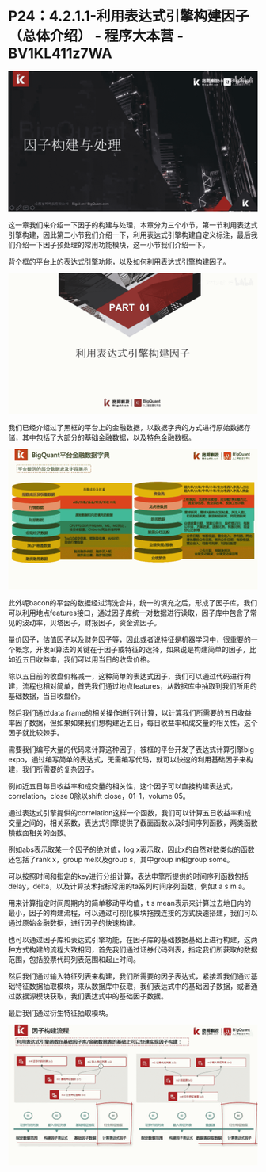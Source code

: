 # P24：4.2.1.1-利用表达式引擎构建因子（总体介绍） - 程序大本营 - BV1KL411z7WA

![](img/0e5dc95fe5c84b5ad898eaf05ec1cf13_0.png)

这一章我们来介绍一下因子的构建与处理，本章分为三个小节，第一节利用表达式引擎构建，因此第二小节我们介绍一下，利用表达式引擎构建自定义标注，最后我们介绍一下因子预处理的常用功能模块，这一小节我们介绍一下。

背个框的平台上的表达式引擎功能，以及如何利用表达式引擎构建因子。

![](img/0e5dc95fe5c84b5ad898eaf05ec1cf13_2.png)

我们已经介绍过了黑框的平台上的金融数据，以数据字典的方式进行原始数据存储，其中包括了大部分的基础金融数据，以及特色金融数据。



![](img/0e5dc95fe5c84b5ad898eaf05ec1cf13_4.png)

此外呢bacon的平台的数据经过清洗合并，统一的填充之后，形成了因子库，我们可以利用地点features接口，通过因子库统一对数据进行读取，因子库中包含了常见的波动率，贝塔因子，财报因子，资金流因子。

量价因子，估值因子以及财务因子等，因此或者说特征是机器学习中，很重要的一个概念，开发ai算法的关键在于因子或特征的选择，如果说是构建简单的因子，比如近五日收益率，我们可以用当日的收盘价格。

除以五日前的收盘价格减一，这种简单的表达式因子，我们可以通过代码进行构建，流程也相对简单，首先我们通过地点features，从数据库中抽取到我们所用的基础数据，当日收盘价。

然后我们通过data frame的相关操作进行列计算，以计算我们所需要的五日收益率因子数据，但如果如果我们想构建近五日，每日收益率和成交量的相关性，这个因子就比较棘手。

需要我们编写大量的代码来计算这种因子，被框的平台开发了表达式计算引擎big expo，通过编写简单的表达式，无需编写代码，就可以快速的利用基础因子来构建，我们所需要的复杂因子。

例如近五日每日收益率和成交量的相关性，这个因子可以直接构建表达式，correlation，close 0除以shift close，01-1，volume 05。

通过表达式引擎提供的correlation这样一个函数，我们可以计算五日收益率和成交量之间的，相关系数，表达式引擎提供了截面函数以及时间序列函数，两类函数横截面相关的函数。

例如abs表示取某一个因子的绝对值，log x表示取，因此x的自然对数类似的函数还包括了rank x，group me以及group s，其中group in和group some。

可以按照时间和指定的key进行分组计算，表达申擎所提供的时间序列函数包括delay，delta，以及计算技术指标常用的ta系列时间序列函数，例如t a s m a。

用来计算指定时间周期内的简单移动平均值，t s mean表示来计算过去地日内的最小，因子的构建流程，可以通过可视化模块拖拽连接的方式快速搭建，我们可以通过原始金融数据，进行因子的快速构建。

也可以通过因子库和表达式引擎功能，在因子库的基础数据基础上进行构建，这两种方式构建的流程大致相同，首先我们通过证券代码列表，指定我们所获取的数据范围，包括股票代码列表范围和起止时间。

然后我们通过输入特征列表来构建，我们所需要的因子表达式，紧接着我们通过基础特征数据抽取模块，来从数据库中获取，我们表达式中的基础因子数据，或者通过数据源模块获取，我们表达式中的基础因子数据。

最后我们通过衍生特征抽取模块。

![](img/0e5dc95fe5c84b5ad898eaf05ec1cf13_6.png)